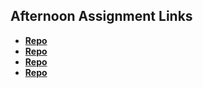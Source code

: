 ## Afternoon Assignment Links

* **[Repo](https://github.com/Josh-Decime/Lab-Trivia)**
* **[Repo](https://github.com/Josh-Decime/lateFall23_gregslistAsync)**
* **[Repo](https://github.com/Josh-Decime/Lab-Pokedex)**
* **[Repo](https://github.com/Josh-Decime/Lab-Gifted)**
